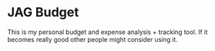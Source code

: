 # JAG Budget
This is my personal budget and expense analysis + tracking tool. If it becomes really good
other people might consider using it.

